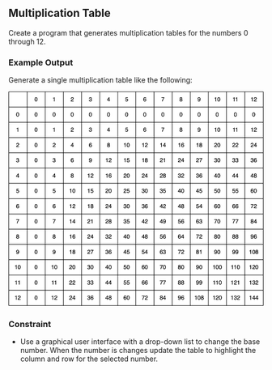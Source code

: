 ## Multiplication Table

Create a program that generates multiplication tables for
the numbers 0 through 12.

### Example Output

Generate a single multiplication table like the following:

![Multiplication Table](30-multiplication-table.png)

### Constraint

- Use a graphical user interface with a drop-down list to change the base number. When the number is changes update the table to highlight the column and row for the selected number.
